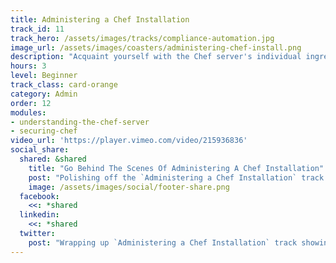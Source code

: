 ```yaml
---
title: Administering a Chef Installation
track_id: 11
track_hero: /assets/images/tracks/compliance-automation.jpg
image_url: /assets/images/coasters/administering-chef-install.png
description: "Acquaint yourself with the Chef server's individual ingredients and how they work together. Learn best practices for securing the server by controlling access to secrets."
hours: 3
level: Beginner
track_class: card-orange
category: Admin
order: 12
modules:
- understanding-the-chef-server
- securing-chef
video_url: 'https://player.vimeo.com/video/215936836'
social_share:
  shared: &shared
    title: "Go Behind The Scenes Of Administering A Chef Installation"
    post: "Polishing off the `Administering a Chef Installation` track at Learn Chef Rally. Discovering how Chef server components work together, plus best practices for securing the server. Indulge yourself."
    image: /assets/images/social/footer-share.png
  facebook:
    <<: *shared
  linkedin:
    <<: *shared
  twitter:
    post: "Wrapping up `Administering a Chef Installation` track showing how Chef server components work together. Dig in at: "
---
```

